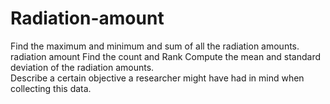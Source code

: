 # Radiation-amount
Find the maximum and minimum and sum of all the radiation amounts.
radiation amount
Find the count and Rank
Compute the mean and standard deviation of the radiation amounts.  
Describe a certain objective a researcher might have had in mind when collecting this data.

